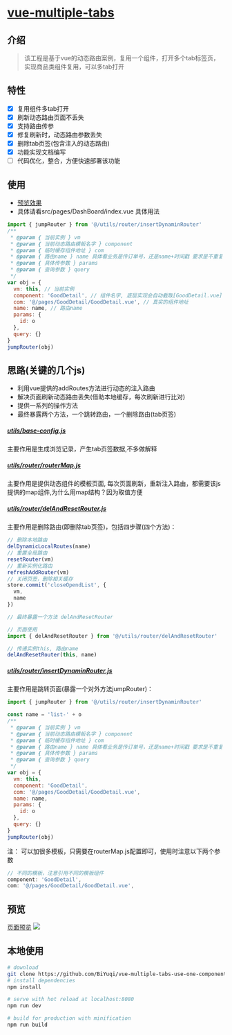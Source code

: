 # [vue-multiple-tabs](http://loadingmore.com/vue-multiple-tabs)
## 介绍
> 该工程是基于vue的动态路由案例，复用一个组件，打开多个tab标签页，实现商品类组件复用，可以多tab打开

## 特性
- [x] 复用组件多tab打开
- [x] 刷新动态路由页面不丢失
- [x] 支持路由传参
- [x] 修复刷新时，动态路由参数丢失
- [x] 删除tab页签(包含注入的动态路由)
- [x] 功能实现文档编写
- [ ] 代码优化，整合，方便快速部署该功能
 
## 使用
* [预览效果](http://loadingmore.com/vue-multiple-tabs)
* 具体请看src/pages/DashBoard/index.vue 具体用法
```js
import { jumpRouter } from '@/utils/router/insertDynaminRouter'
/**
 * @param { 当前实例 } vm
 * @param { 当前动态路由模板名字 } component
 * @param { 临时缓存组件地址 } com
 * @param { 路由name } name 具体看业务是传订单号，还是name+时间戳 要求是不重复
 * @param { 具体传参数 } params
 * @param { 查询参数 } query
 */
var obj = {
  vm: this, // 当前实例
  component: 'GoodDetail', // 组件名字, 底层实现会自动截取[GoodDetail.vue] .vue前的单词作为name
  com: '@/pages/GoodDetail/GoodDetail.vue', // 真实的组件地址
  name: name, // 路由name
  params: {
    id: o
  },
  query: {}
}
jumpRouter(obj)
```

## 思路(关键的几个js)

* 利用vue提供的addRoutes方法进行动态的注入路由
* 解决页面刷新动态路由丢失(借助本地缓存，每次刷新进行比对)
* 提供一系列的操作方法
* 最终暴露两个方法，一个跳转路由，一个删除路由(tab页签)

##### **[utils/base-config.js](https://github.com/BiYuqi/vue-multiple-tabs-use-one-component/blob/master/src/utils/base-config.js)** 

主要作用是生成浏览记录，产生tab页签数据,不多做解释

##### **[utils/router/routerMap.js](https://github.com/BiYuqi/vue-multiple-tabs-use-one-component/blob/master/src/utils/router/routerMap.js)** 

主要作用是提供动态组件的模板页面, 每次页面刷新，重新注入路由，都需要该js提供的map组件,为什么用map结构？因为取值方便

##### **[utils/router/delAndResetRouter.js](https://github.com/BiYuqi/vue-multiple-tabs-use-one-component/blob/master/src/utils/router/delAndResetRouter.js)** 

主要作用是删除路由(即删除tab页签)，包括四步骤(四个方法)：
```js
// 删除本地路由
delDynamicLocalRoutes(name)
// 重置全局路由
resetRouter(vm)
// 重新实例化路由
refreshAddRouter(vm)
// 关闭页签，删除相关缓存
store.commit('closeOpendList', {
  vm,
  name
})

// 最终暴露一个方法 delAndResetRouter

// 页面使用
import { delAndResetRouter } from '@/utils/router/delAndResetRouter'

// 传递实例this, 路由name
delAndResetRouter(this, name)
```
##### **[utils/router/insertDynaminRouter.js](https://github.com/BiYuqi/vue-multiple-tabs-use-one-component/blob/master/src/utils/router/insertDynaminRouter.js)** 

主要作用是跳转页面(暴露一个对外方法jumpRouter)：
```js
import { jumpRouter } from '@/utils/router/insertDynaminRouter'

const name = 'list-' + o
/**
 * @param { 当前实例 } vm
 * @param { 当前动态路由模板名字 } component
 * @param { 临时缓存组件地址 } com
 * @param { 路由name } name 具体看业务是传订单号，还是name+时间戳 要求是不重复
 * @param { 具体传参数 } params
 * @param { 查询参数 } query
 */
var obj = {
  vm: this,
  component: 'GoodDetail',
  com: '@/pages/GoodDetail/GoodDetail.vue',
  name: name,
  params: {
    id: o
  },
  query: {}
}
jumpRouter(obj)
```

注： 可以加很多模板，只需要在routerMap.js配置即可，使用时注意以下两个参数
```js
// 不同的模板，注意引用不同的模板组件
component: 'GoodDetail', 
com: '@/pages/GoodDetail/GoodDetail.vue',
```

## 预览
[页面预览](vue-multiple-tabs)
![](http://oiukswkar.bkt.clouddn.com/dynamic-router.gif)

## 本地使用

``` bash
# download
git clone https://github.com/BiYuqi/vue-multiple-tabs-use-one-component.git
# install dependencies
npm install

# serve with hot reload at localhost:8080
npm run dev

# build for production with minification
npm run build
```
